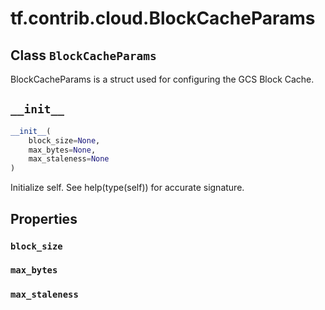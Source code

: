 <div itemscope itemtype="http://developers.google.com/ReferenceObject">
<meta itemprop="name" content="tf.contrib.cloud.BlockCacheParams" />
<meta itemprop="path" content="Stable" />
<meta itemprop="property" content="block_size"/>
<meta itemprop="property" content="max_bytes"/>
<meta itemprop="property" content="max_staleness"/>
<meta itemprop="property" content="__init__"/>
</div>

# tf.contrib.cloud.BlockCacheParams

## Class `BlockCacheParams`



BlockCacheParams is a struct used for configuring the GCS Block Cache.

<h2 id="__init__"><code>__init__</code></h2>

``` python
__init__(
    block_size=None,
    max_bytes=None,
    max_staleness=None
)
```

Initialize self.  See help(type(self)) for accurate signature.



## Properties

<h3 id="block_size"><code>block_size</code></h3>



<h3 id="max_bytes"><code>max_bytes</code></h3>



<h3 id="max_staleness"><code>max_staleness</code></h3>





